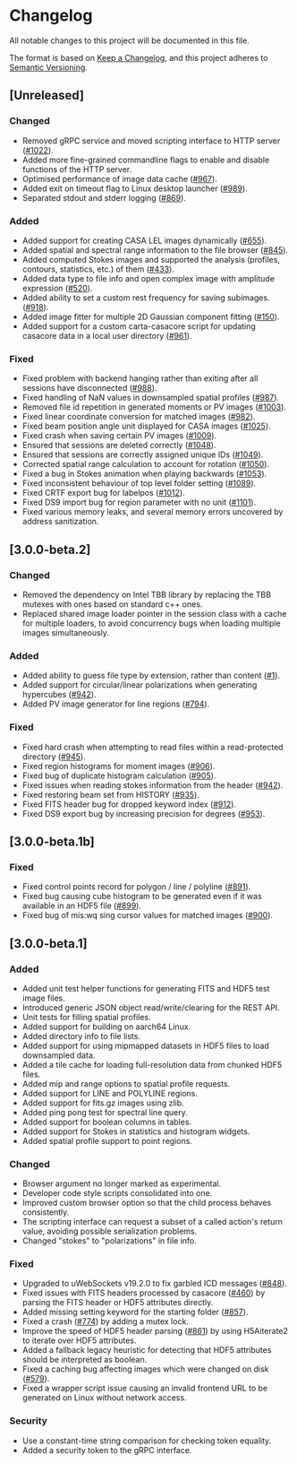 # Changelog
All notable changes to this project will be documented in this file.

The format is based on [Keep a Changelog](https://keepachangelog.com/en/1.0.0/),
and this project adheres to [Semantic Versioning](https://semver.org/spec/v2.0.0.html).

## [Unreleased]

### Changed

* Removed gRPC service and moved scripting interface to HTTP server ([#1022](https://github.com/CARTAvis/carta-backend/pull/1022)).
* Added more fine-grained commandline flags to enable and disable functions of the HTTP server.
* Optimised performance of image data cache ([#967](https://github.com/CARTAvis/carta-backend/issues/967)).
* Added exit on timeout flag to Linux desktop launcher ([#989](https://github.com/CARTAvis/carta-backend/issues/989)).
* Separated stdout and stderr logging ([#869](https://github.com/CARTAvis/carta-backend/issues/869)).

### Added
* Added support for creating CASA LEL images dynamically ([#655](https://github.com/CARTAvis/carta-backend/issues/665)).
* Added spatial and spectral range information to the file browser ([#845](https://github.com/CARTAvis/carta-backend/issues/845)).
* Added computed Stokes images and supported the analysis (profiles, contours, statistics, etc.) of them ([#433](https://github.com/CARTAvis/carta-backend/issues/433)).
* Added data type to file info and open complex image with amplitude expression ([#520](https://github.com/CARTAvis/carta-backend/issues/520)).
* Added ability to set a custom rest frequency for saving subimages. ([#918](https://github.com/CARTAvis/carta-backend/issues/918)).
* Added image fitter for multiple 2D Gaussian component fitting ([#150](https://github.com/CARTAvis/carta-backend/issues/150)).
* Added support for a custom carta-casacore script for updating casacore data in a local user directory ([#961](https://github.com/CARTAvis/carta-backend/issues/961)).

### Fixed
* Fixed problem with backend hanging rather than exiting after all sessions have disconnected ([#988](https://github.com/CARTAvis/carta-backend/pull/988)).
* Fixed handling of NaN values in downsampled spatial profiles ([#987](https://github.com/CARTAvis/carta-backend/pull/987)).
* Removed file id repetition in generated moments or PV images ([#1003](https://github.com/CARTAvis/carta-backend/pull/1003)).
* Fixed linear coordinate conversion for matched images ([#982](https://github.com/CARTAvis/carta-backend/issues/982)).
* Fixed beam position angle unit displayed for CASA images ([#1025](https://github.com/CARTAvis/carta-backend/issues/1025)).
* Fixed crash when saving certain PV images ([#1009](https://github.com/CARTAvis/carta-backend/issues/1009)).
* Ensured that sessions are deleted correctly ([#1048](https://github.com/CARTAvis/carta-backend/pull/1048)).
* Ensured that sessions are correctly assigned unique IDs ([#1049](https://github.com/CARTAvis/carta-backend/pull/1049)).
* Corrected spatial range calculation to account for rotation ([#1050](https://github.com/CARTAvis/carta-backend/issues/1050)).
* Fixed a bug in Stokes animation when playing backwards ([#1053](https://github.com/CARTAvis/carta-backend/pull/1053)).
* Fixed inconsistent behaviour of top level folder setting ([#1089](https://github.com/CARTAvis/carta-backend/issues/1089)).
* Fixed CRTF export bug for labelpos ([#1012](https://github.com/CARTAvis/carta-backend/issues/1012)).
* Fixed DS9 import bug for region parameter with no unit ([#1101](https://github.com/CARTAvis/carta-backend/issues/1101)).
* Fixed various memory leaks, and several memory errors uncovered by address sanitization.

## [3.0.0-beta.2]

### Changed
* Removed the dependency on Intel TBB library by replacing the TBB mutexes with ones based on standard c++ ones.
* Replaced shared image loader pointer in the session class with a cache for multiple loaders, to avoid concurrency bugs when loading multiple images simultaneously.
	
### Added
* Added ability to guess file type by extension, rather than content ([#1](https://github.com/CARTAvis/carta/issues/1)).
* Added support for circular/linear polarizations when generating hypercubes ([#942](https://github.com/CARTAvis/carta-backend/issues/942)).
* Added PV image generator for line regions ([#794](https://github.com/CARTAvis/carta-backend/issues/794)).

### Fixed

* Fixed hard crash when attempting to read files within a read-protected directory ([#945](https://github.com/CARTAvis/carta-backend/issues/945)).
* Fixed region histograms for moment images ([#906](https://github.com/CARTAvis/carta-backend/issues/906)).
* Fixed bug of duplicate histogram calculation ([#905](https://github.com/CARTAvis/carta-backend/pull/905)).
* Fixed issues when reading stokes information from the header ([#942](https://github.com/CARTAvis/carta-backend/issues/942)).
* Fixed restoring beam set from HISTORY ([#935](https://github.com/CARTAvis/carta-backend/issues/935)).
* Fixed FITS header bug for dropped keyword index ([#912](https://github.com/CARTAvis/carta-backend/issues/912)).
* Fixed DS9 export bug by increasing precision for degrees ([#953](https://github.com/CARTAvis/carta-backend/issues/953)).

## [3.0.0-beta.1b]

### Fixed

* Fixed control points record for polygon / line / polyline ([#891](https://github.com/CARTAvis/carta-backend/issues/891)).
* Fixed bug causing cube histogram to be generated even if it was available in an HDF5 file ([#899](https://github.com/CARTAvis/carta-backend/issues/899)).
* Fixed bug of mis:wq
sing cursor values for matched images ([#900](https://github.com/CARTAvis/carta-backend/issues/900)).

## [3.0.0-beta.1]

### Added

* Added unit test helper functions for generating FITS and HDF5 test image files.
* Introduced generic JSON object read/write/clearing for the REST API.
* Unit tests for filling spatial profiles.
* Added support for building on aarch64 Linux.
* Added directory info to file lists.
* Added support for using mipmapped datasets in HDF5 files to load downsampled data.
* Added a tile cache for loading full-resolution data from chunked HDF5 files.
* Added mip and range options to spatial profile requests.
* Added support for LINE and POLYLINE regions.
* Added support for fits.gz images using zlib.
* Added ping pong test for spectral line query.
* Added support for boolean columns in tables.
* Added support for Stokes in statistics and histogram widgets.
* Added spatial profile support to point regions.

### Changed

* Browser argument no longer marked as experimental.
* Developer code style scripts consolidated into one.
* Improved custom browser option so that the child process behaves consistently.
* The scripting interface can request a subset of a called action's return value, avoiding possible serialization problems.
* Changed "stokes" to "polarizations" in file info.

### Fixed

* Upgraded to uWebSockets v19.2.0 to fix garbled ICD messages ([#848](https://github.com/CARTAvis/carta-backend/issues/848)).
* Fixed issues with FITS headers processed by casacore ([#460](https://github.com/CARTAvis/carta-backend/issues/460)) by parsing the FITS header or HDF5 attributes directly.
* Added missing setting keyword for the starting folder ([#857](https://github.com/CARTAvis/carta-backend/issues/857)).
* Fixed a crash ([#774](https://github.com/CARTAvis/carta-backend/issues/774)) by adding a mutex lock.
* Improve the speed of HDF5 header parsing ([#861](https://github.com/CARTAvis/carta-backend/issues/861)) by using H5Aiterate2 to iterate over HDF5 attributes.
* Added a fallback legacy heuristic for detecting that HDF5 attributes should be interpreted as boolean.
* Fixed a caching bug affecting images which were changed on disk ([#579](https://github.com/CARTAvis/carta-backend/issues/579)).
* Fixed a wrapper script issue causing an invalid frontend URL to be generated on Linux without network access.

### Security

* Use a constant-time string comparison for checking token equality.
* Added a security token to the gRPC interface.
